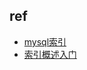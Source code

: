 

## ref
+ [mysql索引](https://www.zhihu.com/question/433967891/answer/3055754025)
+ [索引概述入门](https://www.zhihu.com/question/436110377/answer/2951704887)